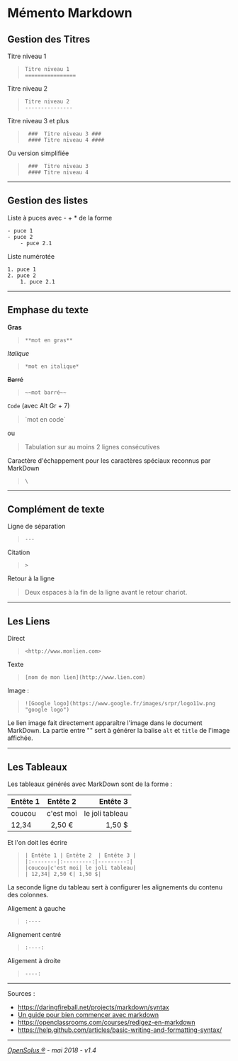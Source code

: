Mémento Markdown
==================


Gestion des Titres
------------------

Titre niveau 1  

> ` Titre niveau 1 `  
> ` ================ ` 

Titre niveau 2  

> ` Titre niveau 2 `  
> ` --------------- ` 

Titre niveau 3 et plus  

> ` ###  Titre niveau 3 ###`  
> ` #### Titre niveau 4 ####` 

Ou version simplifiée

> ` ###  Titre niveau 3`  
> ` #### Titre niveau 4` 

---

Gestion des listes
------------------

Liste à puces avec - + * de la forme

    - puce 1
    - puce 2  
        - puce 2.1

Liste numérotée

    1. puce 1
    2. puce 2  
        1. puce 2.1  

---

Emphase du texte
----------------

**Gras**

>`**mot en gras**`

*Italique*

>`*mot en italique*`

~~Barré~~

>`~~mot barré~~`

`Code` (avec Alt Gr + 7)

> \`mot en code\`

ou 

> Tabulation sur au moins 2 lignes consécutives


Caractère d'échappement pour les caractères spéciaux reconnus par MarkDown

> `\`

---

Complément de texte
-------------------


Ligne de séparation

> `---`


Citation

> `>`

Retour à la ligne 

> Deux espaces à la fin de la ligne avant le retour chariot.

---

Les Liens
---------

Direct

> `<http://www.monlien.com>`

Texte 

> `[nom de mon lien](http://www.lien.com)`


Image : 

> `![Google logo](https://www.google.fr/images/srpr/logo11w.png "google logo")`

Le lien image fait directement apparaître l'image dans le document MarkDown. La partie entre "" sert à générer la balise `alt` et `title` de l'image affichée.

---

Les Tableaux
------------

Les tableaux générés avec MarkDown sont de la forme :

| Entête 1 | Entête 2  | Entête 3 |
|:--------|:---------:|---------:|
|coucou|c'est moi| le joli tableau|
| 12,34| 2,50 €| 1,50 $|

Et l'on doit les écrire 

>`| Entête 1 | Entête 2  | Entête 3 |`  
>`|:--------|:---------:|---------:|`  
>`|coucou|c'est moi| le joli tableau|`  
>`| 12,34| 2,50 €| 1,50 $|`  

La seconde ligne du tableau sert à configurer les alignements du contenu des colonnes.

Aligement à gauche
>`:----`

Alignement centré
>`:----:`

Aligement à droite
>`----:`

---

Sources :  

- <https://daringfireball.net/projects/markdown/syntax>  
- [Un guide pour bien commencer avec markdown](https://blog.wax-o.com/2014/04/tutoriel-un-guide-pour-bien-commencer-avec-markdown/)  
- <https://openclassrooms.com/courses/redigez-en-markdown>
- <https://help.github.com/articles/basic-writing-and-formatting-syntax/>

---

*[OpenSolus	&reg;](https://opensolus.fr) - mai 2018 - v1.4*
